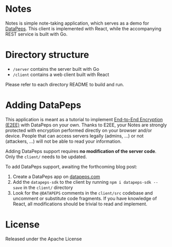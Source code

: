 # Notes

Notes is simple note-taking application, which serves as a demo for [DataPeps](https://datapeps.com). This client is implemented with React, while the accompanying REST service is built with Go.

# Directory structure

- `/server` contains the server built with Go
- `/client` contains a web client built with React

Please refer to each directory README to build and run.

# Adding DataPeps

This application is meant as a tutorial to implement [End-to-End Encryption (E2EE)](https://en.wikipedia.org/wiki/End-to-end_encryption) with DataPeps on your own. Thanks to E2EE, your Notes are strongly protected with encryption performed directly on your browser and/or device. People that can access servers legally (admins, ...) or not (attackers, ...) will not be able to read your information.

Adding DataPeps support requires **no modification of the server code**. Only the `client/` needs to be updated.

To add DataPeps support, awaiting the forthcoming blog post:

1. Create a DataPeps app on [datapeps.com](https://datapeps.com)
2. Add the `datapeps-sdk` to the client by running `npm i datapeps-sdk --save` in the `client/` directory
3. Look for the `@DATAPEPS` comments in the `client/src` codebase and uncomment or substitute code fragments. If you have knowledge of React, all modifications should be trivial to read and implement.

# License

Released under the Apache License
